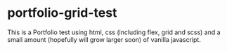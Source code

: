 # portfolio-grid-test
This is a Portfolio test using html, css (including flex, grid and scss) and a small amount (hopefully will grow larger soon) of vanilla javascript.
